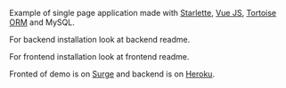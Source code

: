 Example of single page application made with [Starlette](https://www.starlette.io/), [Vue JS](https://vuejs.org/), [Tortoise ORM](https://tortoise-orm.readthedocs.io/en/latest/) and MySQL.

For backend installation look at backend readme.

For frontend installation look at frontend readme.

Fronted of demo is on [Surge](https://surge.sh/) and backend is on [Heroku](https://www.heroku.com/).